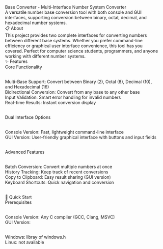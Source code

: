 Base Converter - Multi-Interface Number System Converter<br>
A versatile number base conversion tool with both console and GUI interfaces, supporting conversion between binary, octal, decimal, and hexadecimal number systems.<br>
📋 About<br>
This project provides two complete interfaces for converting numbers between different base systems. Whether you prefer command-line efficiency or graphical user interface convenience, this tool has you covered. Perfect for computer science students, programmers, and anyone working with different number systems.<br>
✨ Features<br>
Core Functionality<br><br>

Multi-Base Support: Convert between Binary (2), Octal (8), Decimal (10), and Hexadecimal (16)<br>
Bidirectional Conversion: Convert from any base to any other base<br>
Input Validation: Smart error handling for invalid numbers<br>
Real-time Results: Instant conversion display<br><br>

Dual Interface Options<br><br>

Console Version: Fast, lightweight command-line interface<br>
GUI Version: User-friendly graphical interface with buttons and input fields<br><br>

Advanced Features<br><br>

Batch Conversion: Convert multiple numbers at once<br>
History Tracking: Keep track of recent conversions<br>
Copy to Clipboard: Easy result sharing (GUI version)<br>
Keyboard Shortcuts: Quick navigation and conversion<br><br>

🚀 Quick Start<br>
Prerequisites<br><br>

Console Version: Any C compiler (GCC, Clang, MSVC)<br>
GUI Version:<br><br>

Windows: libray of windows.h<br>
Linux: not available<br>
